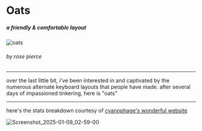 # **Oats** 
##### a friendly & comfortable layout  

![oats](https://github.com/user-attachments/assets/76e9c39d-8684-4812-8887-f91c583ed7ed)

###### by rose pierce
---
over the last little bit, i've been interested in and captivated by the numerous alternate keyboard layouts that people have made. 
after several days of impassioned tinkering, here is "oats"

---

here's the stats breakdown
courtesy of [cyanophage's wonderful website](https://cyanophage.github.io/playground.html?layout=xqdfjzpluy%5Coatsgbnrei%3B%2C-mcvkhw%2F.%5E%27&mode=ergo&lan=english)
 
![Screenshot_2025-01-09_02-59-00](https://github.com/user-attachments/assets/9721ee61-7a06-4da6-9952-daf94180c1d5)

